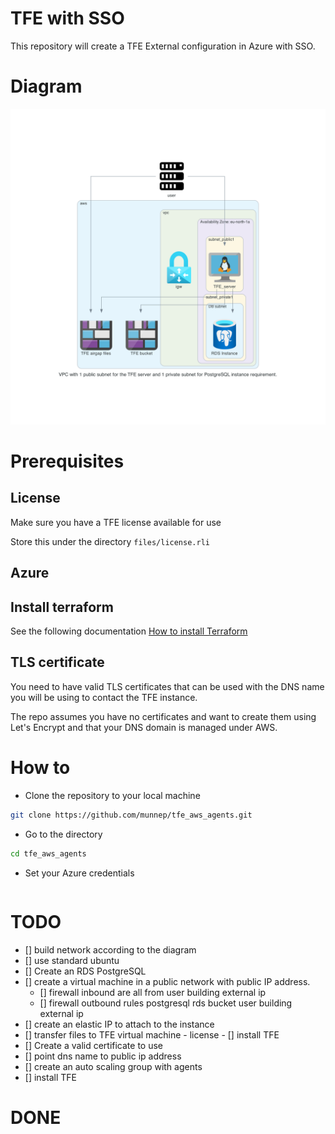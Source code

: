 # TFE with SSO

This repository will create a TFE External configuration in Azure with SSO. 


# Diagram

![](diagram/diagram_tfe_azure_sso.png)  

# Prerequisites

## License
Make sure you have a TFE license available for use

Store this under the directory `files/license.rli`

## Azure


## Install terraform  
See the following documentation [How to install Terraform](https://learn.hashicorp.com/tutorials/terraform/install-cli)

## TLS certificate
You need to have valid TLS certificates that can be used with the DNS name you will be using to contact the TFE instance.  
  
The repo assumes you have no certificates and want to create them using Let's Encrypt and that your DNS domain is managed under AWS. 


# How to

- Clone the repository to your local machine
```sh
git clone https://github.com/munnep/tfe_aws_agents.git
```
- Go to the directory  
```sh
cd tfe_aws_agents
```
- Set your Azure credentials
```

```

# TODO

- [] build network according to the diagram
- [] use standard ubuntu 
- [] Create an RDS PostgreSQL
- [] create a virtual machine in a public network with public IP address.
    - [] firewall inbound are all from user building external ip
    - [] firewall outbound rules
          postgresql rds
          bucket
          user building external ip
- [] create an elastic IP to attach to the instance
- [] transfer files to TFE virtual machine
      - license
      - [] install TFE
- [] Create a valid certificate to use 
- [] point dns name to public ip address
- [] create an auto scaling group with agents
- [] install TFE

# DONE



